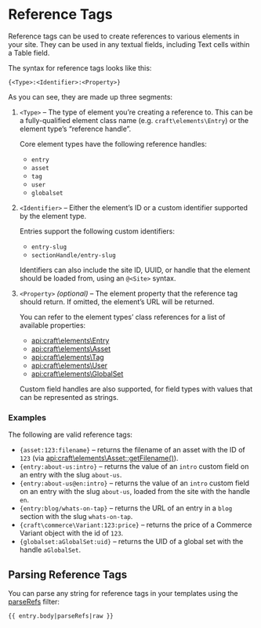 # Reference Tags

Reference tags can be used to create references to various elements in your site. They can be used in any textual fields, including Text cells within a Table field.

The syntax for reference tags looks like this:

```twig
{<Type>:<Identifier>:<Property>}
```

As you can see, they are made up three segments:

1.  `<Type>` – The type of element you’re creating a reference to. This can be a fully-qualified element class name (e.g. `craft\elements\Entry`) or the element type’s “reference handle”.

    Core element types have the following reference handles:

    - `entry`
    - `asset`
    - `tag`
    - `user`
    - `globalset`

2.  `<Identifier>` – Either the element’s ID or a custom identifier supported by the element type.

    Entries support the following custom identifiers:

    - `entry-slug`
    - `sectionHandle/entry-slug`

    Identifiers can also include the site ID, UUID, or handle that the element should be loaded from, using an `@<Site>` syntax.

3.  `<Property>` _(optional)_ – The element property that the reference tag should return. If omitted, the element’s URL will be returned.

    You can refer to the element types’ class references for a list of available properties:

    - [api:craft\elements\Entry](craft\elements\Entry#public-properties)
    - [api:craft\elements\Asset](craft\elements\Asset#public-properties)
    - [api:craft\elements\Tag](craft\elements\Tag#public-properties)
    - [api:craft\elements\User](craft\elements\User#public-properties)
    - [api:craft\elements\GlobalSet](craft\elements\GlobalSet#public-properties)

    Custom field handles are also supported, for field types with values that can be represented as strings.

### Examples

The following are valid reference tags:

- `{asset:123:filename}` – returns the filename of an asset with the ID of `123` (via <api:craft\elements\Asset::getFilename()>).
- `{entry:about-us:intro}` – returns the value of an `intro` custom field on an entry with the slug `about-us`.
- `{entry:about-us@en:intro}` – returns the value of an `intro` custom field on an entry with the slug `about-us`, loaded from the site with the handle `en`.
- `{entry:blog/whats-on-tap}` – returns the URL of an entry in a `blog` section with the slug `whats-on-tap`.
- `{craft\commerce\Variant:123:price}` – returns the price of a Commerce Variant object with the id of `123`.
- `{globalset:aGlobalSet:uid}` – returns the UID of a global set with the handle `aGlobalSet`.

## Parsing Reference Tags

You can parse any string for reference tags in your templates using the [parseRefs](dev/filters.md#parserefs) filter:

```twig
{{ entry.body|parseRefs|raw }}
```
